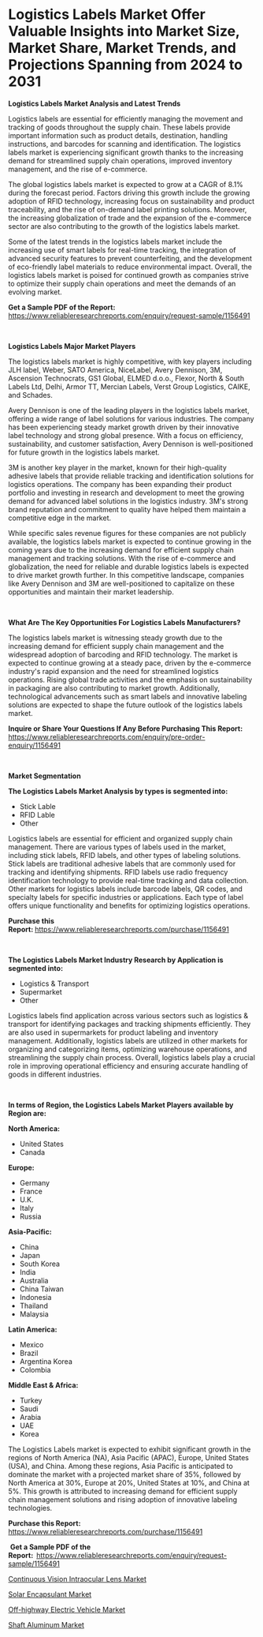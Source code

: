 <p><h1>Logistics Labels Market Offer Valuable Insights into Market Size, Market Share, Market Trends, and Projections Spanning from 2024 to 2031</h1></p><p><strong>Logistics Labels Market Analysis and Latest Trends</strong></p>
<p><p>Logistics labels are essential for efficiently managing the movement and tracking of goods throughout the supply chain. These labels provide important information such as product details, destination, handling instructions, and barcodes for scanning and identification. The logistics labels market is experiencing significant growth thanks to the increasing demand for streamlined supply chain operations, improved inventory management, and the rise of e-commerce. </p><p>The global logistics labels market is expected to grow at a CAGR of 8.1% during the forecast period. Factors driving this growth include the growing adoption of RFID technology, increasing focus on sustainability and product traceability, and the rise of on-demand label printing solutions. Moreover, the increasing globalization of trade and the expansion of the e-commerce sector are also contributing to the growth of the logistics labels market.</p><p>Some of the latest trends in the logistics labels market include the increasing use of smart labels for real-time tracking, the integration of advanced security features to prevent counterfeiting, and the development of eco-friendly label materials to reduce environmental impact. Overall, the logistics labels market is poised for continued growth as companies strive to optimize their supply chain operations and meet the demands of an evolving market.</p></p>
<p><strong>Get a Sample PDF of the Report:&nbsp;</strong> <a href="https://www.reliableresearchreports.com/enquiry/request-sample/1156491">https://www.reliableresearchreports.com/enquiry/request-sample/1156491</a></p>
<p>&nbsp;</p>
<p><strong>Logistics Labels Major Market Players</strong></p>
<p><p>The logistics labels market is highly competitive, with key players including JLH label, Weber, SATO America, NiceLabel, Avery Dennison, 3M, Ascension Technocrats, GS1 Global, ELMED d.o.o., Flexor, North & South Labels Ltd, Delhi, Armor TT, Mercian Labels, Verst Group Logistics, CAIKE, and Schades.</p><p>Avery Dennison is one of the leading players in the logistics labels market, offering a wide range of label solutions for various industries. The company has been experiencing steady market growth driven by their innovative label technology and strong global presence. With a focus on efficiency, sustainability, and customer satisfaction, Avery Dennison is well-positioned for future growth in the logistics labels market.</p><p>3M is another key player in the market, known for their high-quality adhesive labels that provide reliable tracking and identification solutions for logistics operations. The company has been expanding their product portfolio and investing in research and development to meet the growing demand for advanced label solutions in the logistics industry. 3M's strong brand reputation and commitment to quality have helped them maintain a competitive edge in the market.</p><p>While specific sales revenue figures for these companies are not publicly available, the logistics labels market is expected to continue growing in the coming years due to the increasing demand for efficient supply chain management and tracking solutions. With the rise of e-commerce and globalization, the need for reliable and durable logistics labels is expected to drive market growth further. In this competitive landscape, companies like Avery Dennison and 3M are well-positioned to capitalize on these opportunities and maintain their market leadership.</p></p>
<p>&nbsp;</p>
<p><strong>What Are The Key Opportunities For Logistics Labels Manufacturers?</strong></p>
<p><p>The logistics labels market is witnessing steady growth due to the increasing demand for efficient supply chain management and the widespread adoption of barcoding and RFID technology. The market is expected to continue growing at a steady pace, driven by the e-commerce industry's rapid expansion and the need for streamlined logistics operations. Rising global trade activities and the emphasis on sustainability in packaging are also contributing to market growth. Additionally, technological advancements such as smart labels and innovative labeling solutions are expected to shape the future outlook of the logistics labels market.</p></p>
<p><strong>Inquire or Share Your Questions If Any Before Purchasing This Report:</strong> <a href="https://www.reliableresearchreports.com/enquiry/pre-order-enquiry/1156491">https://www.reliableresearchreports.com/enquiry/pre-order-enquiry/1156491</a></p>
<p>&nbsp;</p>
<p><strong>Market Segmentation</strong></p>
<p><strong>The Logistics Labels Market Analysis by types is segmented into:</strong></p>
<p><ul><li>Stick Lable</li><li>RFID Lable</li><li>Other</li></ul></p>
<p><p>Logistics labels are essential for efficient and organized supply chain management. There are various types of labels used in the market, including stick labels, RFID labels, and other types of labeling solutions. Stick labels are traditional adhesive labels that are commonly used for tracking and identifying shipments. RFID labels use radio frequency identification technology to provide real-time tracking and data collection. Other markets for logistics labels include barcode labels, QR codes, and specialty labels for specific industries or applications. Each type of label offers unique functionality and benefits for optimizing logistics operations.</p></p>
<p><strong>Purchase this Report:&nbsp;</strong><a href="https://www.reliableresearchreports.com/purchase/1156491">https://www.reliableresearchreports.com/purchase/1156491</a></p>
<p>&nbsp;</p>
<p><strong>The Logistics Labels Market Industry Research by Application is segmented into:</strong></p>
<p><ul><li>Logistics & Transport</li><li>Supermarket</li><li>Other</li></ul></p>
<p><p>Logistics labels find application across various sectors such as logistics & transport for identifying packages and tracking shipments efficiently. They are also used in supermarkets for product labeling and inventory management. Additionally, logistics labels are utilized in other markets for organizing and categorizing items, optimizing warehouse operations, and streamlining the supply chain process. Overall, logistics labels play a crucial role in improving operational efficiency and ensuring accurate handling of goods in different industries.</p></p>
<p>&nbsp;</p>
<p><strong>In terms of Region, the Logistics Labels Market Players available by Region are:</strong></p>
<p>
    <p> <strong> North America: </strong>
        <ul>
            <li>United States</li>
            <li>Canada</li>
        </ul>
        </p> 
    <p> <strong> Europe: </strong>
        <ul>
            <li>Germany</li>
            <li>France</li>
            <li>U.K.</li>
            <li>Italy</li>
            <li>Russia</li>
        </ul>
        </p> 
    <p> <strong> Asia-Pacific: </strong>
        <ul>
            <li>China</li>
            <li>Japan</li>
            <li>South Korea</li>
            <li>India</li>
            <li>Australia</li>
            <li>China Taiwan</li>
            <li>Indonesia</li>
            <li>Thailand</li>
            <li>Malaysia</li>
        </ul>
        </p> 
    <p> <strong> Latin America: </strong>
        <ul>
            <li>Mexico</li>
            <li>Brazil</li>
            <li>Argentina Korea</li>
            <li>Colombia</li>
        </ul>
        </p> 
    <p> <strong> Middle East & Africa: </strong>
        <ul>
            <li>Turkey</li>
            <li>Saudi</li>
            <li>Arabia</li>
            <li>UAE</li>
            <li>Korea</li>
        </ul>
    </p>
    </p>
<p><p>The Logistics Labels market is expected to exhibit significant growth in the regions of North America (NA), Asia Pacific (APAC), Europe, United States (USA), and China. Among these regions, Asia Pacific is anticipated to dominate the market with a projected market share of 35%, followed by North America at 30%, Europe at 20%, United States at 10%, and China at 5%. This growth is attributed to increasing demand for efficient supply chain management solutions and rising adoption of innovative labeling technologies.</p></p>
<p><strong>Purchase this Report: </strong><a href="https://www.reliableresearchreports.com/purchase/1156491">https://www.reliableresearchreports.com/purchase/1156491</a></p>
<p>&nbsp;<strong>Get a Sample PDF of the Report:&nbsp;&nbsp;</strong><a href="https://www.reliableresearchreports.com/enquiry/request-sample/1156491">https://www.reliableresearchreports.com/enquiry/request-sample/1156491</a></p>
<p><strong></strong></p>
<p><p><a href="https://issuu.com/reportprime-2/docs/continuous-vision-intraocular-lens-market-size-203">Continuous Vision Intraocular Lens Market</a></p><p><a href="https://github.com/jj19131/Market-Research-Report-List-1/blob/main/solar-encapsulant-market.md">Solar Encapsulant Market</a></p><p><a href="https://issuu.com/reportprime-2/docs/off-highway-electric-vehicle-market-size-2030.pptx">Off-highway Electric Vehicle Market</a></p><p><a href="https://github.com/jodemen/Market-Research-Report-List-1/blob/main/shaft-aluminum-market.md">Shaft Aluminum Market</a></p></p>